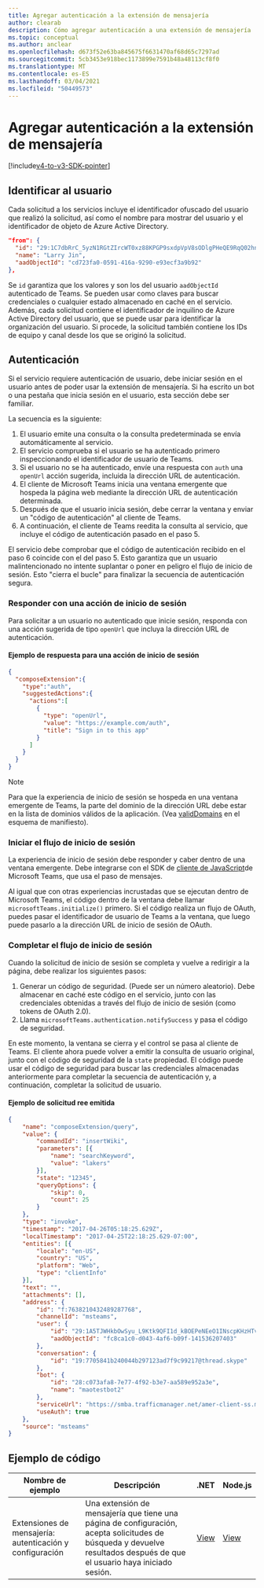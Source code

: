 ```yaml
---
title: Agregar autenticación a la extensión de mensajería
author: clearab
description: Cómo agregar autenticación a una extensión de mensajería
ms.topic: conceptual
ms.author: anclear
ms.openlocfilehash: d673f52e63ba845675f6631470af68d65c7297ad
ms.sourcegitcommit: 5cb3453e918bec1173899e7591b48a48113cf8f0
ms.translationtype: MT
ms.contentlocale: es-ES
ms.lasthandoff: 03/04/2021
ms.locfileid: "50449573"
---
```

# <a name="add-authentication-to-your-messaging-extension"></a>Agregar autenticación a la extensión de mensajería

[!include[v4-to-v3-SDK-pointer](~/includes/v4-to-v3-pointer-me.md)]

## <a name="identify-the-user"></a>Identificar al usuario

Cada solicitud a los servicios incluye el identificador ofuscado del usuario que realizó la solicitud, así como el nombre para mostrar del usuario y el identificador de objeto de Azure Active Directory.

```json
"from": {
  "id": "29:1C7dbRrC_5yzN1RGtZIrcWT0xz88KPGP9sxdpVpV8sODlgPHeQE9RqQ02hnpuKzy6zZ-AaZx6swUOMj_Dsdse3TQ4sIaeebbFBF-VgjJy_nY",
  "name": "Larry Jin",
  "aadObjectId": "cd723fa0-0591-416a-9290-e93ecf3a9b92"
},
```

Se `id` garantiza que los valores y son los del usuario `aadObjectId` autenticado de Teams. Se pueden usar como claves para buscar credenciales o cualquier estado almacenado en caché en el servicio. Además, cada solicitud contiene el identificador de inquilino de Azure Active Directory del usuario, que se puede usar para identificar la organización del usuario. Si procede, la solicitud también contiene los IDs de equipo y canal desde los que se originó la solicitud.

## <a name="authentication"></a>Autenticación

Si el servicio requiere autenticación de usuario, debe iniciar sesión en el usuario antes de poder usar la extensión de mensajería. Si ha escrito un bot o una pestaña que inicia sesión en el usuario, esta sección debe ser familiar.

La secuencia es la siguiente:

1. El usuario emite una consulta o la consulta predeterminada se envía automáticamente al servicio.
2. El servicio comprueba si el usuario se ha autenticado primero inspeccionando el identificador de usuario de Teams.
3. Si el usuario no se ha autenticado, envíe una respuesta con `auth` una `openUrl` acción sugerida, incluida la dirección URL de autenticación.
4. El cliente de Microsoft Teams inicia una ventana emergente que hospeda la página web mediante la dirección URL de autenticación determinada.
5. Después de que el usuario inicia sesión, debe cerrar la ventana y enviar un "código de autenticación" al cliente de Teams.
6. A continuación, el cliente de Teams reedita la consulta al servicio, que incluye el código de autenticación pasado en el paso 5.

El servicio debe comprobar que el código de autenticación recibido en el paso 6 coincide con el del paso 5. Esto garantiza que un usuario malintencionado no intente suplantar o poner en peligro el flujo de inicio de sesión. Esto "cierra el bucle" para finalizar la secuencia de autenticación segura.

### <a name="respond-with-a-sign-in-action"></a>Responder con una acción de inicio de sesión

Para solicitar a un usuario no autenticado que inicie sesión, responda con una acción sugerida de tipo `openUrl` que incluya la dirección URL de autenticación.

#### <a name="response-example-for-a-sign-in-action"></a>Ejemplo de respuesta para una acción de inicio de sesión

```json
{
  "composeExtension":{
    "type":"auth",
    "suggestedActions":{
      "actions":[
        {
          "type": "openUrl",
          "value": "https://example.com/auth",
          "title": "Sign in to this app"
        }
      ]
    }
  }
}
```

> [!NOTE]
> Para que la experiencia de inicio de sesión se hospeda en una ventana emergente de Teams, la parte del dominio de la dirección URL debe estar en la lista de dominios válidos de la aplicación. (Vea [validDomains](~/resources/schema/manifest-schema.md#validdomains) en el esquema de manifiesto).

### <a name="start-the-sign-in-flow"></a>Iniciar el flujo de inicio de sesión

La experiencia de inicio de sesión debe responder y caber dentro de una ventana emergente. Debe integrarse con el SDK de [cliente de JavaScript](/javascript/api/overview/msteams-client)de Microsoft Teams, que usa el paso de mensajes.

Al igual que con otras experiencias incrustadas que se ejecutan dentro de Microsoft Teams, el código dentro de la ventana debe llamar `microsoftTeams.initialize()` primero. Si el código realiza un flujo de OAuth, puedes pasar el identificador de usuario de Teams a la ventana, que luego puede pasarlo a la dirección URL de inicio de sesión de OAuth.

### <a name="complete-the-sign-in-flow"></a>Completar el flujo de inicio de sesión

Cuando la solicitud de inicio de sesión se completa y vuelve a redirigir a la página, debe realizar los siguientes pasos:

1. Generar un código de seguridad. (Puede ser un número aleatorio). Debe almacenar en caché este código en el servicio, junto con las credenciales obtenidas a través del flujo de inicio de sesión (como tokens de OAuth 2.0).
2. Llama `microsoftTeams.authentication.notifySuccess` y pasa el código de seguridad.

En este momento, la ventana se cierra y el control se pasa al cliente de Teams. El cliente ahora puede volver a emitir la consulta de usuario original, junto con el código de seguridad de la `state` propiedad. El código puede usar el código de seguridad para buscar las credenciales almacenadas anteriormente para completar la secuencia de autenticación y, a continuación, completar la solicitud de usuario.

#### <a name="reissued-request-example"></a>Ejemplo de solicitud ree emitida

```json
{
    "name": "composeExtension/query",
    "value": {
        "commandId": "insertWiki",
        "parameters": [{
            "name": "searchKeyword",
            "value": "lakers"
        }],
        "state": "12345",
        "queryOptions": {
            "skip": 0,
            "count": 25
        }
    },
    "type": "invoke",
    "timestamp": "2017-04-26T05:18:25.629Z",
    "localTimestamp": "2017-04-25T22:18:25.629-07:00",
    "entities": [{
        "locale": "en-US",
        "country": "US",
        "platform": "Web",
        "type": "clientInfo"
    }],
    "text": "",
    "attachments": [],
    "address": {
        "id": "f:7638210432489287768",
        "channelId": "msteams",
        "user": {
            "id": "29:1A5TJWHkbOwSyu_L9Ktk9QFI1d_kBOEPeNEeO1INscpKHzHTvWfiau5AX_6y3SuiOby-r73dzHJ17HipUWqGPgw",
            "aadObjectId": "fc8ca1c0-d043-4af6-b09f-141536207403"
        },
        "conversation": {
            "id": "19:7705841b240044b297123ad7f9c99217@thread.skype"
        },
        "bot": {
            "id": "28:c073afa8-7e77-4f92-b3e7-aa589e952a3e",
            "name": "maotestbot2"
        },
        "serviceUrl": "https://smba.trafficmanager.net/amer-client-ss.msg/",
        "useAuth": true
    },
    "source": "msteams"
}
```

## <a name="code-sample"></a>Ejemplo de código
|**Nombre de ejemplo** | **Descripción** |**.NET** | **Node.js**|
|----------------|-----------------|--------------|----------------|
|Extensiones de mensajería: autenticación y configuración | Una extensión de mensajería que tiene una página de configuración, acepta solicitudes de búsqueda y devuelve resultados después de que el usuario haya iniciado sesión. |[View](https://github.com/microsoft/BotBuilder-Samples/tree/main/samples/csharp_dotnetcore/52.teams-messaging-extensions-search-auth-config)|[View](https://github.com/microsoft/BotBuilder-Samples/blob/main/samples/javascript_nodejs/52.teams-messaging-extensions-search-auth-config)| 

 

